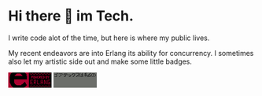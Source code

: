 # Hi there 👋 im Tech.

I write code alot of the time, but here is where my public lives.

My recent endeavors are into Erlang its ability for concurrency. I sometimes also let my artistic side out and make
some little badges.

![Powered by Erlang](https://github.com/tech-6/tech-6/blob/main/Powered%20By%20Erlang.gif?raw=true)
![Digital Twin](https://github.com/tech-6/tech-6/blob/main/digital%20twin.gif?raw=true)


<!--
**tech-6/tech-6** is a ✨ _special_ ✨ repository because its `README.md` (this file) appears on your GitHub profile.

Here are some ideas to get you started:

- 🔭 I’m currently working on ...
- 🌱 I’m currently learning ...
- 👯 I’m looking to collaborate on ...
- 🤔 I’m looking for help with ...
- 💬 Ask me about ...
- 📫 How to reach me: ...
- 😄 Pronouns: ...
- ⚡ Fun fact: ...
-->
